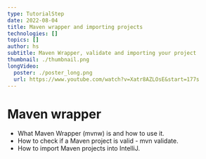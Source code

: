 ```yaml
---
type: TutorialStep
date: 2022-08-04
title: Maven wrapper and importing projects
technologies: []
topics: []
author: hs
subtitle: Maven Wrapper, validate and importing your project
thumbnail: ./thumbnail.png
longVideo:
  poster: ./poster_long.png
  url: https://www.youtube.com/watch?v=Xatr8AZLOsE&start=177s
---
```


# Maven wrapper

* What Maven Wrapper (mvnw) is and how to use it.
* How to check if a Maven project is valid - mvn validate.
* How to import Maven projects into IntelliJ.
